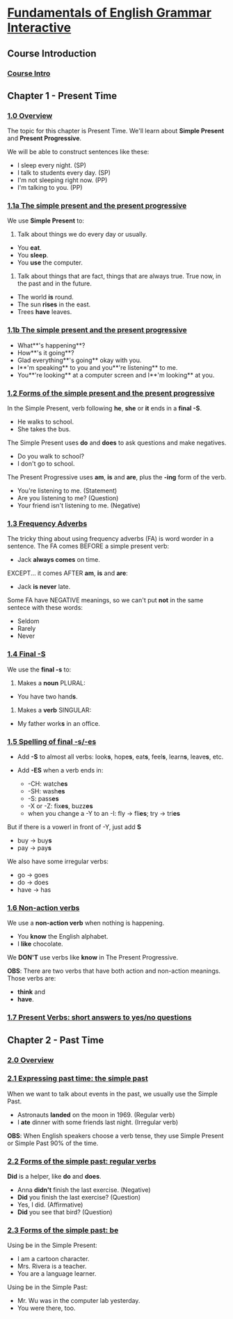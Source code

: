 # [Fundamentals of English Grammar Interactive](http://www.azargrammar.com/grammarSpeaks/grammarSpeaksFEGi_TOC.html)

## Course Introduction

### [Course Intro](http://www.azargrammar.com/grammarSpeaks/fegi/fegi_00_000.html)

## Chapter 1 - Present Time

### [1.0 Overview](http://www.azargrammar.com/grammarSpeaks/fegi/fegi_chapter01/fegi_01_000.html)

The topic for this chapter is Present Time. We'll learn about **Simple Present** and **Present Progressive**.

We will be able to construct sentences like these:

- I sleep every night. (SP)
- I talk to students every day. (SP)
- I'm not sleeping right now. (PP)
- I'm talking to you. (PP)


### [1.1a The simple present and the present progressive](http://www.azargrammar.com/grammarSpeaks/fegi/fegi_chapter01/fegi_01_001a.html)

We use **Simple Present** to:

1. Talk about things we do every day or usually.
  - You **eat**.
  - You **sleep**.
  - You **use** the computer.

1. Talk about things that are fact, things that are always true. True now, in the past and in the future.
  - The world **is** round.
  - The sun **rises** in the east.
  - Trees **have** leaves.

### [1.1b The simple present and the present progressive](http://www.azargrammar.com/grammarSpeaks/fegi/fegi_chapter01/fegi_01_001b.html)

- What**'s happening**?
- How**'s it going**?
- Glad everything**'s going** okay with you.
- I**'m speaking** to you and you**'re listening** to me.
- You**'re looking** at a computer screen and I**'m looking** at you.

### [1.2 Forms of the simple present and the present progressive](http://www.azargrammar.com/grammarSpeaks/fegi/fegi_chapter01/fegi_01_002.html)

In the Simple Present, verb following **he**, **she** or **it** ends in a **final -S**.

- He walks to school.
- She takes the bus.

The Simple Present uses **do** and **does** to ask questions and make negatives.

- Do you walk to school?
- I don't go to school.

The Present Progressive uses **am**, **is** and **are**, plus the **-ing** form of the verb.

- You're listening to me. (Statement)
- Are you listening to me? (Question)
- Your friend isn't listening to me. (Negative)

### [1.3 Frequency Adverbs](http://www.azargrammar.com/grammarSpeaks/fegi/fegi_chapter01/fegi_01_003.html)

The tricky thing about using frequency adverbs (FA) is word worder in a sentence. The FA comes BEFORE a simple present verb:

- Jack **always comes** on time.

EXCEPT... it comes AFTER **am**, **is** and **are**:

- Jack **is never** late.

Some FA have NEGATIVE meanings, so we can't put **not** in the same sentece with these words:

- Seldom
- Rarely
- Never

### [1.4 Final -S](http://www.azargrammar.com/grammarSpeaks/fegi/fegi_chapter01/fegi_01_004.html)

We use the **final -s** to:

1. Makes a **noun** PLURAL:
 - You have two hand**s**.

1. Makes a **verb** SINGULAR:
  - My father work**s** in an office.

### [1.5 Spelling of final -s/-es](http://www.azargrammar.com/grammarSpeaks/fegi/fegi_chapter01/fegi_01_005.html)

- Add **-S** to almost all verbs: look**s**, hope**s**, eat**s**, feel**s**, learn**s**, leave**s**, etc.

- Add **-ES** when a verb ends in:
  - -CH: watch**es**
  - -SH: wash**es**
  - -S: pass**es**
  - -X or -Z: fix**es**, buzz**es**
  - when you change a -Y to an -I: fly -> fli**es**; try -> tri**es**

But if there is a vowerl in front of -Y, just add **S**

- buy -> buy**s** 
- pay -> pay**s**

We also have some irregular verbs:

- go -> goes
- do -> does
- have -> has

### [1.6 Non-action verbs](http://www.azargrammar.com/grammarSpeaks/fegi/fegi_chapter01/fegi_01_006.html)

We use a **non-action verb** when nothing is happening.

- You **know** the English alphabet.
- I **like** chocolate.

We **DON'T** use verbs like **know** in The Present Progressive.

**OBS**: There are two verbs that have both action and non-action meanings. Those verbs are:

- **think** and
- **have**.

### [1.7 Present Verbs: short answers to yes/no questions](http://www.azargrammar.com/grammarSpeaks/fegi/fegi_chapter01/fegi_01_007.html)

## Chapter 2 - Past Time

### [2.0 Overview](http://www.azargrammar.com/grammarSpeaks/fegi/fegi_chapter02/fegi_02_000.html)

### [2.1 Expressing past time: the simple past](http://www.azargrammar.com/grammarSpeaks/fegi/fegi_chapter02/fegi_02_001.html)

When we want to talk about events in the past, we usually use the Simple Past.

- Astronauts **landed** on the moon in 1969. (Regular verb)
- I **ate** dinner with some friends last night. (Irregular verb)

**OBS**: When English speakers choose a verb tense, they use Simple Present or Simple Past 90% of the time.

### [2.2 Forms of the simple past: regular verbs](http://www.azargrammar.com/grammarSpeaks/fegi/fegi_chapter02/fegi_02_002.html)

**Did** is a helper, like **do** and **does**.

- Anna **didn't** finish the last exercise. (Negative)
- **Did** you finish the last exercise? (Question)
- Yes, I did. (Affirmative)
- **Did** you see that bird? (Question)

### [2.3 Forms of the simple past: be](http://www.azargrammar.com/grammarSpeaks/fegi/fegi_chapter02/fegi_02_003.html)

Using be in the Simple Present:

- I am a cartoon character.
- Mrs. Rivera is a teacher.
- You are a language learner.

Using be in the Simple Past:

- Mr. Wu was in the computer lab yesterday.
- You were there, too.
